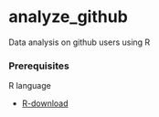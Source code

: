 # analyze_github
Data analysis on github users using R 
### Prerequisites
R language
* [R-download](https://www.r-project.org/)
